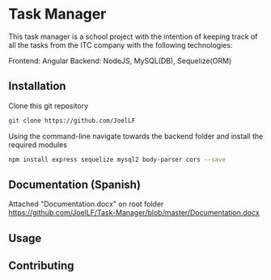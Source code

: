 # Task Manager

This task manager is a school project with the intention of keeping track of all the tasks from the ITC company with the following technologies:

Frontend: Angular
Backend: NodeJS, MySQL(DB), Sequelize(ORM)

## Installation

Clone this git repository

```bash
git clone https://github.com/JoelLF
```

Using the command-line navigate towards the backend folder and install the required modules

```bash
npm install express sequelize mysql2 body-parser cors --save
```

## Documentation (Spanish)

Attached "Documentation.docx" on root folder 
https://github.com/JoelLF/Task-Manager/blob/master/Documentation.docx

## Usage

## Contributing
